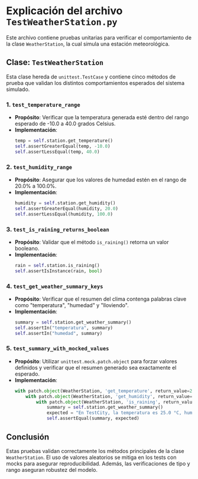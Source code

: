 # Explicación del archivo `TestWeatherStation.py`

Este archivo contiene pruebas unitarias para verificar el comportamiento de la clase `WeatherStation`, la cual simula una estación meteorológica.

## Clase: `TestWeatherStation`

Esta clase hereda de `unittest.TestCase` y contiene cinco métodos de prueba que validan los distintos comportamientos esperados del sistema simulado.

### 1. `test_temperature_range`

- **Propósito**: Verificar que la temperatura generada esté dentro del rango esperado de -10.0 a 40.0 grados Celsius.
- **Implementación**:
  ```python
  temp = self.station.get_temperature()
  self.assertGreaterEqual(temp, -10.0)
  self.assertLessEqual(temp, 40.0)
  ```

### 2. `test_humidity_range`

- **Propósito**: Asegurar que los valores de humedad estén en el rango de 20.0% a 100.0%.
- **Implementación**:
  ```python
  humidity = self.station.get_humidity()
  self.assertGreaterEqual(humidity, 20.0)
  self.assertLessEqual(humidity, 100.0)
  ```

### 3. `test_is_raining_returns_boolean`

- **Propósito**: Validar que el método `is_raining()` retorna un valor booleano.
- **Implementación**:
  ```python
  rain = self.station.is_raining()
  self.assertIsInstance(rain, bool)
  ```

### 4. `test_get_weather_summary_keys`

- **Propósito**: Verificar que el resumen del clima contenga palabras clave como "temperatura", "humedad" y "lloviendo".
- **Implementación**:
  ```python
  summary = self.station.get_weather_summary()
  self.assertIn("temperatura", summary)
  self.assertIn("humedad", summary)
  ```

### 5. `test_summary_with_mocked_values`

- **Propósito**: Utilizar `unittest.mock.patch.object` para forzar valores definidos y verificar que el resumen generado sea exactamente el esperado.
- **Implementación**:
  ```python
  with patch.object(WeatherStation, 'get_temperature', return_value=25.0):
      with patch.object(WeatherStation, 'get_humidity', return_value=80.0):
          with patch.object(WeatherStation, 'is_raining', return_value=True):
              summary = self.station.get_weather_summary()
              expected = "En TestCity, la temperatura es 25.0 °C, humedad 80.0% y está lloviendo."
              self.assertEqual(summary, expected)
  ```

## Conclusión

Estas pruebas validan correctamente los métodos principales de la clase `WeatherStation`. El uso de valores aleatorios se mitiga en los tests con mocks para asegurar reproducibilidad. Además, las verificaciones de tipo y rango aseguran robustez del modelo.

